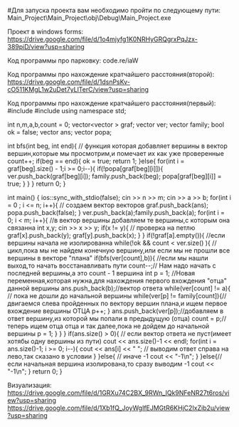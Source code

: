 #Для запуска проекта вам необходимо пройти по следующему пути: Main_Project\Main_Project\obj\Debug\Main_Project.exe



Проект в windows forms:
https://drive.google.com/file/d/1o4mjyfg1K0NRHyGRQgrxPqJzx-389piD/view?usp=sharing


Код программы про парковку:
code.re/iaW

Код программы про нахождение кратчайшего расстояния(второй):
https://drive.google.com/file/d/1dsnPsKv-cO511KMgL1w2uDet7yLlTerC/view?usp=sharing


Код программы про нахождение кратчайшего расстояния(первый):
#include <iostream>
#include <vector>
using namespace std;

int n,m,a,b,count = 0;
vector<vector<int> > graf; vector<int> ver; vector<int> family; bool ok = false; vector<int> ans; vector<bool> popa;

int bfs(int beg, int end){ // функция которая добавляет вершины в вектор вершин,которые мы просмотрим,и помечает их как уже проверенные
    count++;
    if(beg == end){
        ok = true;
        return 1;
    }else{
        for(int i = graf[beg].size() - 1;i >= 0;i--){
            if(!popa[graf[beg][i]]){
                ver.push_back(graf[beg][i]);
                family.push_back(beg);
                popa[graf[beg][i]] = true;
            }
        }
    }
    return 0;
}

int main() {
    ios::sync_with_stdio(false);
    cin >> n >> m;
    cin >> a >> b;
    for(int i = 0 ; i <= n; i++){ // создаем вектор векторов
            graf.push_back(ans);
            popa.push_back(false);
    }
    ver.push_back(a);family.push_back(a);
    for(int i = 0; i < m; i++){ //в вектор вершины добавляем те вершины,с которым она связанна
        int x,y;
        cin >> x >> y;
        if(x != y){ // проверка на петлю
            graf[x].push_back(y);
            graf[y].push_back(x);
        }
    }
    if(!graf[a].empty()){ //если вершины начала не изолированна
        while(!ok && count < ver.size() ){ //цикл,пока мы не найдем конечную вершину,или если мы не прошли все вершины в векторе "плана"
            if(bfs(ver[count],b)){ //если мы нашли выход,то начать восстанавливать пути
                count--;// Нам надо начать с последней вершины,а это count - 1 вершина
                int p = 1; //Новая переменная,которая нужна,для нахождения первого вхождения "отца" данной вершины
                ans.push_back(b);//вектор ответа
                while(ver[count] != a){ // пока не дошли до начальной вершины
                    while(ver[p] != family[count]){//двигаемся слева пройденных по вектору вершин плана,и ищем первое вхождение вершины ОТЦА
                        p++;
                    }
                    ans.push_back(ver[p]);//добавляем в ответ вершину,из которой мы попали в предыдущую (отца)
                    count = p;// теперь ищем отца отца и так далее,пока не дойдем до начальной вершины
                    p = 1;
                }
            }
        }
        if(ans.size() > 0){ // если вектор ответа не пуст(имеет хотябы одну вершины из пути)
            cout << ans.size()-1 << endl;
            for(int i = ans.size()-1; i >= 0; i--){
                cout << ans[i] << " "; // выводим ответ справа на лево,так сказано в условии
            }
        }else{ // иначе -1
            cout << "-1\n";
        }
    }else{//если начальная вершина изолирована,то сразу выводим -1
        cout << "-1\n";
    }
    return 0;
}

Визуализация:
https://drive.google.com/file/d/1GRXu74C2BX_9RWn_IQk9NFeNR27t6ros/view?usp=sharing
https://drive.google.com/file/d/1Xb1fQ_JoyWgIfEJMGtR6KHjC2IxZib2u/view?usp=sharing


